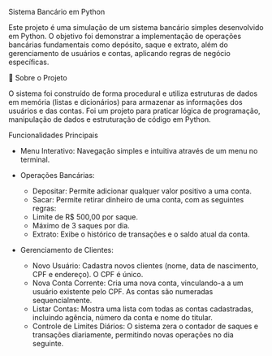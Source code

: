﻿Sistema Bancário em Python

Este projeto é uma simulação de um sistema bancário simples desenvolvido em Python. O objetivo foi demonstrar a implementação de operações bancárias fundamentais como depósito, saque e extrato, além do gerenciamento de usuários e contas, aplicando regras de negócio específicas.

📖 Sobre o Projeto

O sistema foi construído de forma procedural e utiliza estruturas de dados em memória (listas e dicionários) para armazenar as informações dos usuários e das contas. Foi um projeto para praticar lógica de programação, manipulação de dados e estruturação de código em Python.

Funcionalidades Principais
* Menu Interativo: Navegação simples e intuitiva através de um menu no terminal.
* Operações Bancárias:
  * Depositar: Permite adicionar qualquer valor positivo a uma conta.
  * Sacar: Permite retirar dinheiro de uma conta, com as seguintes regras:
  * Limite de R$ 500,00 por saque.
  * Máximo de 3 saques por dia.
  * Extrato: Exibe o histórico de transações e o saldo atual da conta.
    
* Gerenciamento de Clientes:
  * Novo Usuário: Cadastra novos clientes (nome, data de nascimento, CPF e endereço). O CPF é único.
  * Nova Conta Corrente: Cria uma nova conta, vinculando-a a um usuário existente pelo CPF. As contas são numeradas sequencialmente.
  * Listar Contas: Mostra uma lista com todas as contas cadastradas, incluindo agência, número da conta e nome do titular.
  * Controle de Limites Diários: O sistema zera o contador de saques e transações diariamente, permitindo novas operações no dia seguinte.

